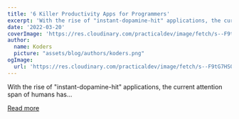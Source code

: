 ```yaml
---
title: '6 Killer Productivity Apps for Programmers'
excerpt: 'With the rise of "instant-dopamine-hit" applications, the current attention span of humans has...'
date: '2022-03-20'
coverImage: 'https://res.cloudinary.com/practicaldev/image/fetch/s--F9tG7HS0--/c_imagga_scale,f_auto,fl_progressive,h_420,q_auto,w_1000/https://dev-to-uploads.s3.amazonaws.com/uploads/articles/7r6saohqxmhcihymcgjh.png'
author:
  name: Koders
  picture: "assets/blog/authors/koders.png"
ogImage:
  url: 'https://res.cloudinary.com/practicaldev/image/fetch/s--F9tG7HS0--/c_imagga_scale,f_auto,fl_progressive,h_420,q_auto,w_1000/https://dev-to-uploads.s3.amazonaws.com/uploads/articles/7r6saohqxmhcihymcgjh.png'
---
```


With the rise of "instant-dopamine-hit" applications, the current attention span of humans has...

[Read more](https://dev.to/ruppysuppy/6-killer-productivity-apps-for-programmers-2ieo)
